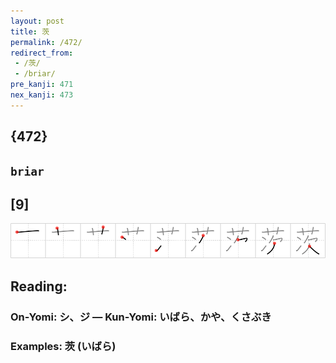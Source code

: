 ```yaml
---
layout: post
title: 茨
permalink: /472/
redirect_from:
 - /茨/
 - /briar/
pre_kanji: 471
nex_kanji: 473
---
```


## {472}

## `briar`

## [9]

<div class="stroke"><img src="../images/E88CA8.png" /></div>

## Reading:

### On-Yomi: シ、ジ &mdash; Kun-Yomi: いばら、かや、くさぶき

### Examples: 茨 (いばら)
